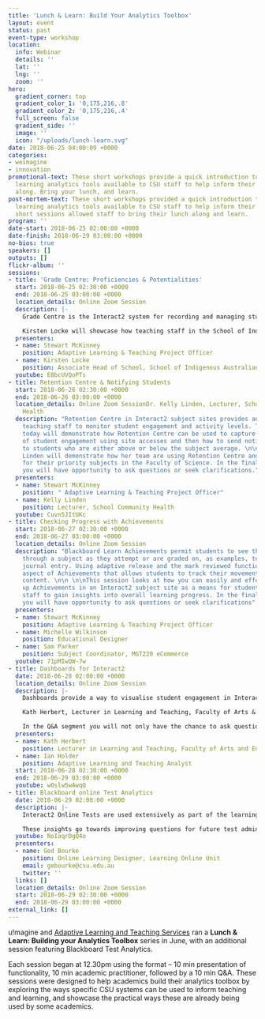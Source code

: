 ```yaml
---
title: 'Lunch & Learn: Build Your Analytics Toolbox'
layout: event
status: past
event-type: workshop
location:
  info: Webinar
  details: ''
  lat: ''
  lng: ''
  zoom: ''
hero:
  gradient_corner: top
  gradient_color_1: '0,175,216,.8'
  gradient_color_2: '0,175,216,.4'
  full_screen: false
  gradient_side: ''
  image: ''
  icon: "/uploads/lunch-learn.svg"
date: 2018-06-25 04:00:09 +0000
categories:
- weimagine
- innovation
promotional-text: These short workshops provide a quick introduction to some of the
  learning analytics tools available to CSU staff to help inform their teaching. Come
  along. Bring your lunch, and learn.
post-mortem-text: These short workshops provided a quick introduction to some of the
  learning analytics tools available to CSU staff to help inform their teaching. These
  short sessions allowed staff to bring their lunch along and learn.
program: ''
date-start: 2018-06-25 02:00:00 +0000
date-finish: 2018-06-29 03:00:00 +0000
no-bios: true
speakers: []
outputs: []
flickr-album: ''
sessions:
- title: 'Grade Centre: Proficiencies & Potentialities'
  start: 2018-06-25 02:30:00 +0000
  end: 2018-06-25 03:00:00 +0000
  location_details: Online Zoom Session
  description: |-
    Grade Centre is the Interact2 system for recording and managing students' marks for assessments and their final grades. What is not often realised is that, through its potential for analytics reporting, Grade Centre is much more than just an administrative area. The session will show how Grade Centre data flow through to trigger Retention Centre alert rules and are employed in two of the Site Analytics integrated reports.

    Kirsten Locke will showcase how teaching staff in the School of Indigenous Australian Studies are using Grade Centre more dynamically in their practice, with an aim towards gaining better insights into student engagement and performance using analytics. In the final Q&A segment you will have opportunity to ask questions or seek clarifications.
  presenters:
  - name: Stewart McKinney
    position: Adaptive Learning & Teaching Project Officer
  - name: Kirsten Locke
    position: Associate Head of School, School of Indigenous Australian Studies
  youtube: E8bcUVQoPTs
- title: Retention Centre & Notifying Students
  start: 2018-06-26 02:30:00 +0000
  end: 2018-06-26 03:00:00 +0000
  location_details: Online Zoom SessionDr. Kelly Linden, Lecturer, School Community
    Health
  description: "Retention Centre in Interact2 subject sites provides an easy way for
    teaching staff to monitor student engagement and activity levels. The session
    today will demonstrate how Retention Centre can be used to capture the picture
    of student engagement using site accesses and then how to send notification ‘nudges’
    to students who are either above or below the subject average. \n\n \n\nKelly
    Linden will demonstrate how her team are using Retention Centre and notifications
    for their priority subjects in the Faculty of Science. In the final Q&A segment
    you will have opportunity to ask questions or seek clarifications."
  presenters:
  - name: Stewart McKinney
    position: " Adaptive Learning & Teaching Project Officer"
  - name: Kelly Linden
    position: Lecturer, School Community Health
  youtube: Cuvn5JItUKc
- title: Checking Progress with Achievements
  start: 2018-06-27 02:30:00 +0000
  end: 2018-06-27 03:00:00 +0000
  location_details: Online Zoom Session
  description: "Blackboard Learn Achievements permit students to see their progress
    through a subject as they attempt or are graded on, as examples, tests or a reflective
    journal entry. Using adaptive release and the mark reviewed function is an additional
    aspect of Achievements that allows students to track their movement through learning
    content. \n\n \n\nThis session looks at how you can easily and effectively set
    up Achievements in an Interact2 subject site as a means for students and teaching
    staff to gain insights into overall learning progress. In the final Q&A segment
    you will have opportunity to ask questions or seek clarifications"
  presenters:
  - name: Stewart McKinney
    position: Adaptive Learning & Teaching Project Officer
  - name: Michelle Wilkinson
    position: Educational Designer
  - name: Sam Parker
    position: Subject Coordinator, MGT220 eCommerce
  youtube: 71pMIwQW-7w
- title: Dashboards for Interact2
  date: 2018-06-28 02:00:00 +0000
  location_details: Online Zoom Session
  description: |-
    Dashboards provide a way to visualise student engagement in Interact2 subject sites. Hear about the development of a dashboard for the Lecturers in Learning and Teaching, Faculty of Arts & Education, and how it can be used to determine how student engagement relates to the design of subject sites.

    Kath Herbert, Lecturer in Learning and Teaching, Faculty of Arts & Education, will describe how she uses the dashboard to talk to academics about i2 site engagement and i2 site design.

    In the Q&A segment you will not only have the chance to ask questions of Ian and Kath, but you can suggest your own visualisations or data you’d like to see to help examine and improve your teaching and your students’ learning.
  presenters:
  - name: Kath Herbert
    position: Lecturer in Learning and Teaching, Faculty of Arts and Education
  - name: Ian Holder
    position: Adaptive Learning and Teaching Analyst
  start: 2018-06-28 02:30:00 +0000
  end: 2018-06-29 03:00:00 +0000
  youtube: w0slw5wAwqQ
- title: Blackboard online Test Analytics
  date: 2018-06-29 02:00:00 +0000
  description: |-
    Interact2 Online Tests are used extensively as part of the learning design for many subjects to measure student knowledge and gauge progress. The effectiveness of online tests can be checked by using Item Analysis. Item Analysis provides statistics on overall individual performances and test performance. This data helps you recognise questions that might be poor discriminators of student performance.

    These insights go towards improving questions for future test administrations and can provide the basis for supplementary or developmental content.
  youtube: NoIaqrDgQ4o
  presenters:
  - name: Ged Bourke
    position: Online Learning Designer, Learning Online Unit
    email: gebourke@csu.edu.au
    twitter: ''
  links: []
  location_details: Online Zoom Session
  start: 2018-06-29 02:30:00 +0000
  end: 2018-06-29 03:00:00 +0000
external_link: []
---
```

u!magine and [Adaptive Learning and Teaching Services](http://www.csu.edu.au/division/learning-and-teaching/home/analytics-and-evaluations) ran a **Lunch & Learn: Building your Analytics Toolbox** series in June, with an additional session featuring Blackboard Test Analytics.

Each session began at 12.30pm using the format – 10 min presentation of functionality, 10 min academic practitioner, followed by a 10 min Q&A. These sessions were designed to help academics build their analytics toolbox by exploring the ways specific CSU systems can be used to inform teaching and learning, and showcase the practical ways these are already being used by some academics.
